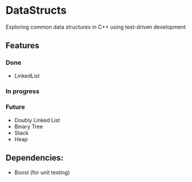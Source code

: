 # DataStructs
Exploring common data structures in C++ using test-driven development

## Features

### Done
- LinkedList

### In progress


### Future
- Doubly Linked List
- Binary Tree
- Stack
- Heap


##  Dependencies:
- Boost (for unit testing)

